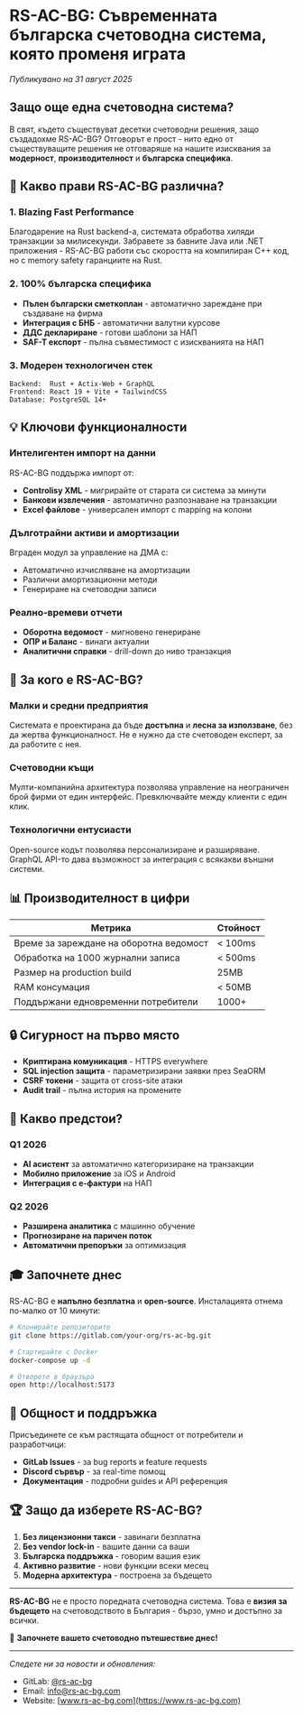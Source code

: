 # RS-AC-BG: Съвременната българска счетоводна система, която променя играта

*Публикувано на 31 август 2025*

## Защо още една счетоводна система?

В свят, където съществуват десетки счетоводни решения, защо създадохме RS-AC-BG? Отговорът е прост - нито едно от съществуващите решения не отговаряше на нашите изисквания за **модерност**, **производителност** и **българска специфика**.

## 🚀 Какво прави RS-AC-BG различна?

### 1. **Blazing Fast Performance**
Благодарение на Rust backend-а, системата обработва хиляди транзакции за милисекунди. Забравете за бавните Java или .NET приложения - RS-AC-BG работи със скоростта на компилиран C++ код, но с memory safety гаранциите на Rust.

### 2. **100% българска специфика**
- **Пълен български сметкоплан** - автоматично зареждане при създаване на фирма
- **Интеграция с БНБ** - автоматични валутни курсове
- **ДДС деклариране** - готови шаблони за НАП
- **SAF-T експорт** - пълна съвместимост с изискванията на НАП

### 3. **Модерен технологичен стек**
```
Backend:  Rust + Actix-Web + GraphQL
Frontend: React 19 + Vite + TailwindCSS
Database: PostgreSQL 14+
```

## 💡 Ключови функционалности

### Интелигентен импорт на данни
RS-AC-BG поддържа импорт от:
- **Controlisy XML** - мигрирайте от старата си система за минути
- **Банкови извлечения** - автоматично разпознаване на транзакции
- **Excel файлове** - универсален импорт с mapping на колони

### Дълготрайни активи и амортизации
Вграден модул за управление на ДМА с:
- Автоматично изчисляване на амортизации
- Различни амортизационни методи
- Генериране на счетоводни записи

### Реално-времеви отчети
- **Оборотна ведомост** - мигновено генериране
- **ОПР и Баланс** - винаги актуални
- **Аналитични справки** - drill-down до ниво транзакция

## 🎯 За кого е RS-AC-BG?

### Малки и средни предприятия
Системата е проектирана да бъде **достъпна** и **лесна за използване**, без да жертва функционалност. Не е нужно да сте счетоводен експерт, за да работите с нея.

### Счетоводни къщи
Мулти-компанийна архитектура позволява управление на неограничен брой фирми от един интерфейс. Превключвайте между клиенти с един клик.

### Технологични ентусиасти
Open-source кодът позволява персонализиране и разширяване. GraphQL API-то дава възможност за интеграция с всякакви външни системи.

## 📊 Производителност в цифри

| Метрика | Стойност |
|---------|----------|
| Време за зареждане на оборотна ведомост | < 100ms |
| Обработка на 1000 журнални записа | < 500ms |
| Размер на production build | 25MB |
| RAM консумация | < 50MB |
| Поддържани едновременни потребители | 1000+ |

## 🔒 Сигурност на първо място

- **Криптирана комуникация** - HTTPS everywhere
- **SQL injection защита** - параметризирани заявки през SeaORM
- **CSRF токени** - защита от cross-site атаки
- **Audit trail** - пълна история на промените

## 🌟 Какво предстои?

### Q1 2026
- **AI асистент** за автоматично категоризиране на транзакции
- **Мобилно приложение** за iOS и Android
- **Интеграция с е-фактури** на НАП

### Q2 2026
- **Разширена аналитика** с машинно обучение
- **Прогнозиране на паричен поток**
- **Автоматични препоръки** за оптимизация

## 🎓 Започнете днес

RS-AC-BG е **напълно безплатна** и **open-source**. Инсталацията отнема по-малко от 10 минути:

```bash
# Клонирайте репозиторито
git clone https://gitlab.com/your-org/rs-ac-bg.git

# Стартирайте с Docker
docker-compose up -d

# Отворете в браузъра
open http://localhost:5173
```

## 💬 Общност и поддръжка

Присъединете се към растящата общност от потребители и разработчици:

- **GitLab Issues** - за bug reports и feature requests
- **Discord сървър** - за real-time помощ
- **Документация** - подробни guides и API референция

## 🏆 Защо да изберете RS-AC-BG?

1. **Без лицензионни такси** - завинаги безплатна
2. **Без vendor lock-in** - вашите данни са ваши
3. **Българска поддръжка** - говорим вашия език
4. **Активно развитие** - нови функции всеки месец
5. **Модерна архитектура** - построена за бъдещето

---

**RS-AC-BG** не е просто поредната счетоводна система. Това е **визия за бъдещето** на счетоводството в България - бързо, умно и достъпно за всички.

🚀 **Започнете вашето счетоводно пътешествие днес!**

---

*Следете ни за новости и обновления:*
- GitLab: [@rs-ac-bg](https://gitlab.com/rs-ac-bg)
- Email: info@rs-ac-bg.com
- Website: [www.rs-ac-bg.com](https://www.rs-ac-bg.com)
